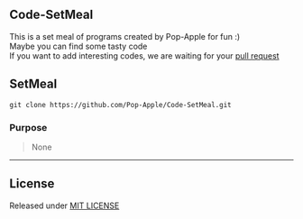 ## Code-SetMeal

This is a set meal of programs created by Pop-Apple for fun :)  
Maybe you can find some tasty code  
If you want to add interesting codes, we are waiting for your [pull request](https://github.com/Pop-Apple/Code-SetMeal/pulls)  

## SetMeal

```
git clone https://github.com/Pop-Apple/Code-SetMeal.git
```

### Purpose

> None

---

## License

Released under [MIT LICENSE](https://github.com/Pop-Apple/Code-SetMeal/blob/main/LICENSE)
